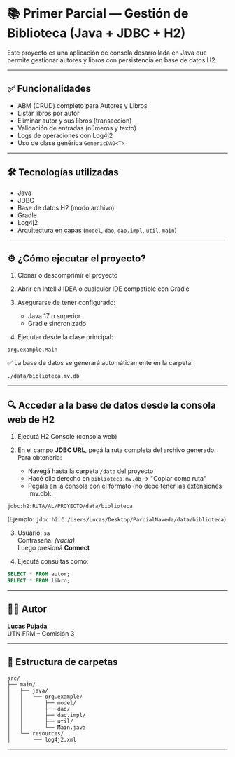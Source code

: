 # 📚 Primer Parcial — Gestión de Biblioteca (Java + JDBC + H2)

Este proyecto es una aplicación de consola desarrollada en Java que permite gestionar autores y libros con persistencia en base de datos H2.

---

## ✅ Funcionalidades

- ABM (CRUD) completo para Autores y Libros
- Listar libros por autor
- Eliminar autor y sus libros (transacción)
- Validación de entradas (números y texto)
- Logs de operaciones con Log4j2
- Uso de clase genérica `GenericDAO<T>`

---

## 🛠️ Tecnologías utilizadas

- Java
- JDBC
- Base de datos H2 (modo archivo)
- Gradle
- Log4j2
- Arquitectura en capas (`model`, `dao`, `dao.impl`, `util`, `main`)

---

## ⚙️ ¿Cómo ejecutar el proyecto?

1. Clonar o descomprimir el proyecto
2. Abrir en IntelliJ IDEA o cualquier IDE compatible con Gradle
3. Asegurarse de tener configurado:
   - Java 17 o superior
   - Gradle sincronizado

4. Ejecutar desde la clase principal:

```
org.example.Main
```

✅ La base de datos se generará automáticamente en la carpeta:
```
./data/biblioteca.mv.db
```

---

## 🔍 Acceder a la base de datos desde la consola web de H2

1. Ejecutá H2 Console (consola web)
   
2. En el campo **JDBC URL**, pegá la ruta completa del archivo generado.  
   Para obtenerla:
   - Navegá hasta la carpeta `/data` del proyecto
   - Hacé clic derecho en `biblioteca.mv.db` → "Copiar como ruta"
   - Pegala en la consola con el formato (no debe tener las extensiones .mv.db):

```
jdbc:h2:RUTA/AL/PROYECTO/data/biblioteca
```

(Ejemplo: `jdbc:h2:C:/Users/Lucas/Desktop/ParcialNaveda/data/biblioteca`)

3. Usuario: `sa`  
   Contraseña: *(vacía)*  
   Luego presioná **Connect**

4. Ejecutá consultas como:

```sql
SELECT * FROM autor;
SELECT * FROM libro;
```

---

## 👨‍💻 Autor

**Lucas Pujada**  
UTN FRM – Comisión 3

---

## 📂 Estructura de carpetas

```
src/
├── main/
│   ├── java/
│   │   └── org.example/
│   │       ├── model/
│   │       ├── dao/
│   │       ├── dao.impl/
│   │       ├── util/
│   │       └── Main.java
│   └── resources/
│       └── log4j2.xml
```

---
